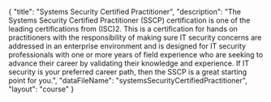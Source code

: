 {
	"title": "Systems Security Certified Practitioner",
	"description": "The Systems Security Certified Practitioner (SSCP) certification is one of the leading certifications from (ISC)2. This is a certification for hands on practitioners with the responsibility of making sure IT security concerns are addressed in an enterprise environment and is designed for IT security professionals with one or more years of field experience who are seeking to advance their career by validating their knowledge and experience. If IT security is your preferred career path, then the SSCP is a great starting point for you.",
	"dataFileName": "systemsSecurityCertifiedPractitioner",
	"layout": "course"
}